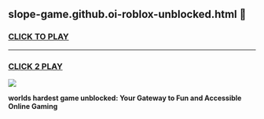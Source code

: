 
## slope-game.github.oi-roblox-unblocked.html 👋
<h3>
<a href="https://premium.freeplayer.one?title=slope-game.github.oi-roblox-unblocked.html&ref=14F">CLICK TO PLAY</a></h3>
<hr>

<h3>
<a href="https://premium.freeplayer.one?title=slope-game.github.oi-roblox-unblocked.html&ref=14F">CLICK 2 PLAY</a>
  
</h3>

<a href="https://premium.freeplayer.one?title=slope-game.github.oi-roblox-unblocked.html&ref=12F/"><img src="https://clearcache.store/games.png"></a>


**worlds hardest game unblocked: Your Gateway to Fun and Accessible Online Gaming**
